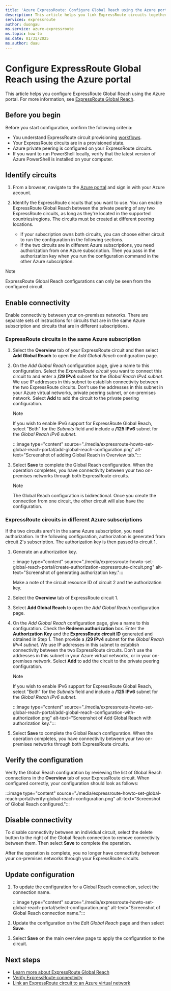 ```yaml
---
title: 'Azure ExpressRoute: Configure Global Reach using the Azure portal'
description: This article helps you link ExpressRoute circuits together to make a private network between your on-premises networks and enable Global Reach using the Azure portal.
services: expressroute
author: duongau
ms.service: azure-expressroute
ms.topic: how-to
ms.date: 01/31/2025
ms.author: duau
---
```


# Configure ExpressRoute Global Reach using the Azure portal

This article helps you configure ExpressRoute Global Reach using the Azure portal. For more information, see [ExpressRoute Global Reach](expressroute-global-reach.md).

## Before you begin

Before you start configuration, confirm the following criteria:

* You understand ExpressRoute circuit provisioning [workflows](expressroute-workflows.md).
* Your ExpressRoute circuits are in a provisioned state.
* Azure private peering is configured on your ExpressRoute circuits.
* If you want to run PowerShell locally, verify that the latest version of Azure PowerShell is installed on your computer.

## Identify circuits

1. From a browser, navigate to the [Azure portal](https://portal.azure.com) and sign in with your Azure account.

2. Identify the ExpressRoute circuits that you want to use. You can enable ExpressRoute Global Reach between the private peering of any two ExpressRoute circuits, as long as they're located in the supported countries/regions. The circuits must be created at different peering locations.

    * If your subscription owns both circuits, you can choose either circuit to run the configuration in the following sections.
    * If the two circuits are in different Azure subscriptions, you need authorization from one Azure subscription. Then you pass in the authorization key when you run the configuration command in the other Azure subscription.

> [!NOTE]
> ExpressRoute Global Reach configurations can only be seen from the configured circuit.

## Enable connectivity

Enable connectivity between your on-premises networks. There are separate sets of instructions for circuits that are in the same Azure subscription and circuits that are in different subscriptions.

### ExpressRoute circuits in the same Azure subscription

1. Select the **Overview** tab of your ExpressRoute circuit and then select **Add Global Reach** to open the *Add Global Reach* configuration page.

2. On the *Add Global Reach* configuration page, give a name to this configuration. Select the *ExpressRoute circuit* you want to connect this circuit to and enter a **/29 IPv4** subnet for the *Global Reach IPv4 subnet*. We use IP addresses in this subnet to establish connectivity between the two ExpressRoute circuits. Don’t use the addresses in this subnet in your Azure virtual networks, private peering subnet, or on-premises network. Select **Add** to add the circuit to the private peering configuration.

    > [!NOTE]
    > If you wish to enable IPv6 support for ExpressRoute Global Reach, select "Both" for the *Subnets* field and include a **/125 IPv6** subnet for the *Global Reach IPv6 subnet*.

    :::image type="content" source="./media/expressroute-howto-set-global-reach-portal/add-global-reach-configuration.png" alt-text="Screenshot of adding Global Reach in Overview tab.":::

3. Select **Save** to complete the Global Reach configuration. When the operation completes, you have connectivity between your two on-premises networks through both ExpressRoute circuits.

    > [!NOTE]
    > The Global Reach configuration is bidirectional. Once you create the connection from one circuit, the other circuit will also have the configuration.

### ExpressRoute circuits in different Azure subscriptions

If the two circuits aren't in the same Azure subscription, you need authorization. In the following configuration, authorization is generated from circuit 2's subscription. The authorization key is then passed to circuit 1.

1. Generate an authorization key.

     :::image type="content" source="./media/expressroute-howto-set-global-reach-portal/create-authorization-expressroute-circuit.png" alt-text="Screenshot of generating authorization key.":::

     Make a note of the circuit resource ID of circuit 2 and the authorization key.

2. Select the **Overview** tab of ExpressRoute circuit 1.

3. Select **Add Global Reach** to open the *Add Global Reach* configuration page.

4. On the *Add Global Reach* configuration page, give a name to this configuration. Check the **Redeem authorization** box. Enter the **Authorization Key** and the **ExpressRoute circuit ID** generated and obtained in Step 1. Then provide a **/29 IPv4** subnet for the *Global Reach IPv4 subnet*. We use IP addresses in this subnet to establish connectivity between the two ExpressRoute circuits. Don’t use the addresses in this subnet in your Azure virtual networks, or in your on-premises network. Select **Add** to add the circuit to the private peering configuration.

    > [!NOTE]
    > If you wish to enable IPv6 support for ExpressRoute Global Reach, select "Both" for the *Subnets* field and include a **/125 IPv6** subnet for the *Global Reach IPv6 subnet*.

    :::image type="content" source="./media/expressroute-howto-set-global-reach-portal/add-global-reach-configuration-with-authorization.png" alt-text="Screenshot of Add Global Reach with authorization key.":::

5. Select **Save** to complete the Global Reach configuration. When the operation completes, you have connectivity between your two on-premises networks through both ExpressRoute circuits.

## Verify the configuration

Verify the Global Reach configuration by reviewing the list of Global Reach connections in the **Overview** tab of your ExpressRoute circuit. When configured correctly, your configuration should look as follows:

:::image type="content" source="./media/expressroute-howto-set-global-reach-portal/verify-global-reach-configuration.png" alt-text="Screenshot of Global Reach configured.":::

## Disable connectivity

To disable connectivity between an individual circuit, select the delete button to the right of the Global Reach connection to remove connectivity between them. Then select **Save** to complete the operation.

After the operation is complete, you no longer have connectivity between your on-premises networks through your ExpressRoute circuits.

## Update configuration

1. To update the configuration for a Global Reach connection, select the connection name.

    :::image type="content" source="./media/expressroute-howto-set-global-reach-portal/select-configuration.png" alt-text="Screenshot of Global Reach connection name.":::

2. Update the configuration on the *Edit Global Reach* page and then select **Save**.

3. Select **Save** on the main overview page to apply the configuration to the circuit.

## Next steps
- [Learn more about ExpressRoute Global Reach](expressroute-global-reach.md)
- [Verify ExpressRoute connectivity](expressroute-troubleshooting-expressroute-overview.md)
- [Link an ExpressRoute circuit to an Azure virtual network](expressroute-howto-linkvnet-arm.md)
